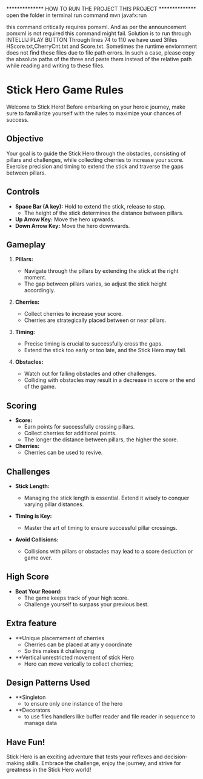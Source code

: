 ************** HOW TO RUN THE PROJECT THIS PROJECT **************
 open the folder in terminal
 run command  mvn javafx:run

this command critically requires pomxml. And as per the announcement pomxml is not required this command might fail.
Solution is to run through INTELLIJ PLAY BUTTON
Through lines 74 to 110 we have used 3files HScore.txt,CherryCnt.txt and Score.txt. Sometimes the runtime enviornment does not find these files
due to file path errors. In such a case, please copy the absolute paths of the three and paste them instead of the relative path while reading and writing to these files.

# Stick Hero Game Rules

Welcome to Stick Hero! Before embarking on your heroic journey, make sure to familiarize yourself with the rules to maximize your chances of success.

## Objective

Your goal is to guide the Stick Hero through the obstacles, consisting of pillars and challenges, while collecting cherries to increase your score. Exercise precision and timing to extend the stick and traverse the gaps between pillars.

## Controls

- **Space Bar (A key):** Hold to extend the stick, release to stop.
    - The height of the stick determines the distance between pillars.
- **Up Arrow Key:** Move the hero upwards.
- **Down Arrow Key:** Move the hero downwards.

## Gameplay

1. **Pillars:**
    - Navigate through the pillars by extending the stick at the right moment.
    - The gap between pillars varies, so adjust the stick height accordingly.

2. **Cherries:**
    - Collect cherries to increase your score.
    - Cherries are strategically placed between or near pillars.

3. **Timing:**
    - Precise timing is crucial to successfully cross the gaps.
    - Extend the stick too early or too late, and the Stick Hero may fall.

4. **Obstacles:**
    - Watch out for falling obstacles and other challenges.
    - Colliding with obstacles may result in a decrease in score or the end of the game.

## Scoring

- **Score:**
    - Earn points for successfully crossing pillars.
    - Collect cherries for additional points.
    - The longer the distance between pillars, the higher the score.
-  **Cherries:**
    - Cherries can be used to revive.
    

## Challenges

- **Stick Length:**
    - Managing the stick length is essential. Extend it wisely to conquer varying pillar distances.

- **Timing is Key:**
    - Master the art of timing to ensure successful pillar crossings.

- **Avoid Collisions:**
    - Collisions with pillars or obstacles may lead to a score deduction or game over.

## High Score

- **Beat Your Record:**
    - The game keeps track of your high score.
    - Challenge yourself to surpass your previous best.

## Extra feature
- **Unique placemement of cherries
    - Cherries can be placed at any y coordinate
    - So this makes it challenging
- **Vertical unrestricted movement of stick Hero
    - Hero can move verically to collect cherries;

## Design Patterns Used
- **Singleton
    - to ensure only one instance of the hero
- **Decorators
    - to use files handlers like buffer reader and file reader in sequence to manage data



## Have Fun!

Stick Hero is an exciting adventure that tests your reflexes and decision-making skills. Embrace the challenge, enjoy the journey, and strive for greatness in the Stick Hero world!